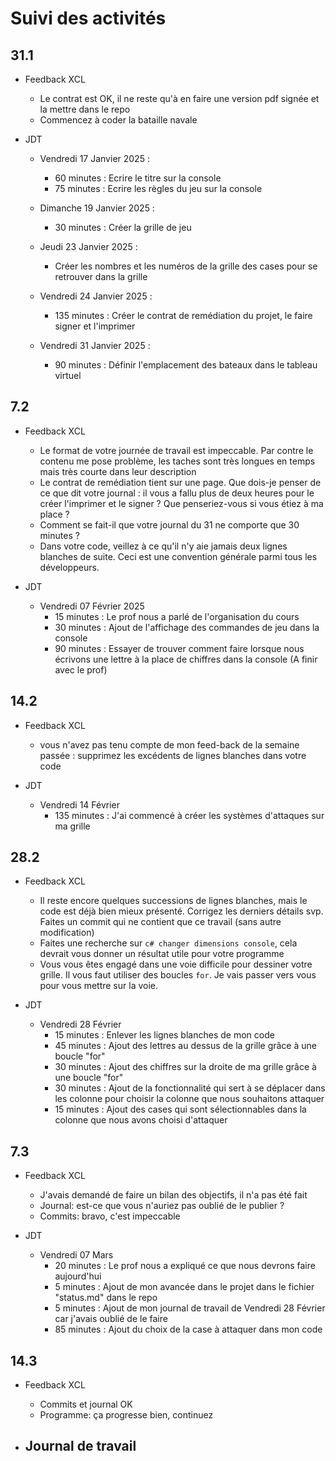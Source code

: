 # Suivi des activités

## 31.1

- Feedback XCL
    - Le contrat est OK, il ne reste qu'à en faire une version pdf signée et la mettre dans le repo
    - Commencez à coder la bataille navale

- JDT
    - Vendredi 17 Janvier 2025 :
        - 60 minutes : Ecrire le titre sur la console
        - 75 minutes : Ecrire les règles du jeu sur la console
    
    - Dimanche 19 Janvier 2025 :
        - 30 minutes : Créer la grille de jeu 
    
    - Jeudi 23 Janvier 2025 :
        - Créer les nombres et les numéros de la grille des cases pour se retrouver dans la grille
    
    - Vendredi 24 Janvier 2025 :
        - 135 minutes : Créer le contrat de remédiation du projet, le faire signer et l'imprimer
    
    - Vendredi 31 Janvier 2025 :
        - 90 minutes : Définir l'emplacement des bateaux dans le tableau virtuel 

## 7.2

- Feedback XCL
    - Le format de votre journée de travail est impeccable. Par contre le contenu me pose problème, les taches sont très longues en temps mais très courte dans leur description
    - Le contrat de remédiation tient sur une page. Que dois-je penser de ce que dit votre journal : il vous a fallu plus de deux heures pour le créer l'imprimer et le signer ? Que penseriez-vous si vous étiez à ma place ?
    - Comment se fait-il que votre journal du 31 ne comporte que 30 minutes ?
    - Dans votre code, veillez à ce qu'il n'y aie jamais deux lignes blanches de suite. Ceci est une convention générale parmi tous les développeurs.
 
- JDT
    - Vendredi 07 Février 2025 
        - 15 minutes : Le prof nous a  parlé de l'organisation du cours
        - 30 minutes : Ajout de l'affichage des commandes de jeu dans la console
        - 90 minutes : Essayer de trouver comment faire lorsque nous écrivons une lettre à la place de chiffres dans la console (A finir avec le prof)

## 14.2
- Feedback XCL
    - vous n'avez pas tenu compte de mon feed-back de la semaine passée : supprimez les excédents de lignes blanches dans votre code
 
- JDT
    - Vendredi 14 Février 
        - 135 minutes : J'ai commencé à créer les systèmes d'attaques sur ma grille

## 28.2

- Feedback XCL
    - Il reste encore quelques successions de lignes blanches, mais le code est déjà bien mieux présenté. Corrigez les derniers détails svp. Faites un commit qui ne contient que ce travail (sans autre modification)
    - Faites une recherche sur `c# changer dimensions console`, cela devrait vous donner un résultat utile pour votre programme
    - Vous vous êtes engagé dans une voie difficile pour dessiner votre grille. Il vous faut utiliser des boucles `for`. Je vais passer vers vous pour vous mettre sur la voie.


- JDT 
    - Vendredi 28 Février
        - 15 minutes : Enlever les lignes blanches de mon code
        - 45 minutes : Ajout des lettres au dessus de la grille grâce à une boucle "for"
        - 30 minutes : Ajout des chiffres sur la droite de ma grille grâce à une boucle "for"
        - 30 minutes : Ajout de la fonctionnalité qui sert à se déplacer dans les colonne pour choisir la colonne que nous souhaitons attaquer
        - 15 minutes : Ajout des cases qui sont sélectionnables dans la colonne que nous avons choisi d'attaquer

## 7.3

- Feedback XCL
    - J'avais demandé de faire un bilan des objectifs, il n'a pas été fait
    - Journal: est-ce que vous n'auriez pas oublié de le publier ?
    - Commits: bravo, c'est impeccable

- JDT
    - Vendredi 07 Mars 
        - 20 minutes : Le prof nous a expliqué ce que nous devrons faire aujourd'hui
        - 5 minutes : Ajout de mon avancée dans le projet dans le fichier "status.md" dans le repo
        - 5 minutes : Ajout de mon journal de travail de Vendredi 28 Février car j'avais oublié de le faire
        - 85 minutes : Ajout du choix de la case à attaquer dans mon code


## 14.3

- Feedback XCL
    - Commits et journal OK
    - Programme: ça progresse bien, continuez

- Journal de travail
    -